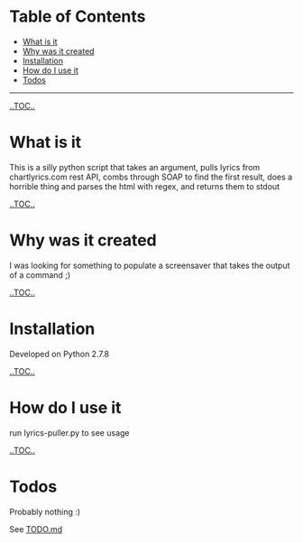 # Table of Contents
* [What is it](#what-is-it)
* [Why was it created](#why-was-it-created)
* [Installation](#installation)
* [How do I use it](#how-do-i-use-it)
* [Todos](#todos)

----

[..TOC..](#table-of-contents)
# What is it

This is a silly python script that takes an argument, pulls lyrics from chartlyrics.com rest API, combs through SOAP to find the first result,
does a horrible thing and parses the html with regex, and returns them to stdout


[..TOC..](#table-of-contents)
# Why was it created
I was looking for something to populate a screensaver that takes the output of a command ;)

[..TOC..](#table-of-contents)
# Installation
Developed on Python 2.7.8

[..TOC..](#table-of-contents)
# How do I use it
run lyrics-puller.py to see usage

[..TOC..](#table-of-contents)
# Todos
Probably nothing :)

See [TODO.md](doc/TODO.md)
